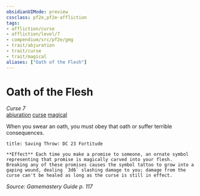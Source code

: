 ```yaml
---
obsidianUIMode: preview
cssclass: pf2e,pf2e-affliction
tags:
- affliction/curse
- affliction/level/7
- compendium/src/pf2e/gmg
- trait/abjuration
- trait/curse
- trait/magical
aliases: ["Oath of the Flesh"]
---
```

# Oath of the Flesh
*Curse 7*  
[abjuration](rules/traits/abjuration.md "Abjuration School Trait")  [curse](rules/traits/curse.md "Curse Effect Trait")  [magical](rules/traits/magical.md "Magical Item Trait")  

When you swear an oath, you must obey that oath or suffer terrible consequences.

```ad-inline-affliction
title: Saving Throw: DC 23 Fortitude

**Effect** Each time you make a promise to someone, an ornate symbol representing that promise is magically carved into your flesh. Breaking any of these promises causes the symbol tattoo to grow into a gaping wound, dealing `3d6` slashing damage to you; damage from the curse can't be healed as long as the curse is still in effect.
```

*Source: Gamemastery Guide p. 117*